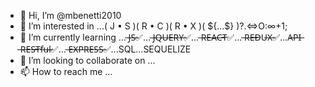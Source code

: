 - 👋 Hi, I’m @mbenetti2010
- 👀 I’m interested in ...( J • S )( R • C )( R • X )( ${...$} )?.<=>O:∞+1;
- 🌱 I’m currently learning ... ̶J̶S̶✅... ̶J̶Q̶U̶E̶R̶Y̶✅... ̶R̶E̶A̶C̶T̶✅... ̶R̶E̶D̶U̶X̶✅...A̶P̶I̶ ̶R̶E̶S̶T̶f̶u̶l̶✅... ̶E̶X̶P̶R̶E̶S̶S̶✅...SQL...SEQUELIZE
- 💞️ I’m looking to collaborate on ...
- 📫 How to reach me ...

<!---
mbenetti2010/mbenetti2010 is a ✨ special ✨ repository because its `README.md` (this file) appears on your GitHub profile.
You can click the Preview link to take a look at your changes.
--->
